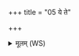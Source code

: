 +++
title = "05 ये ते"

+++
<details><summary>मूलम् (WS)</summary>

ये ते पाशा एकशतं मृत्यो मर्त्याय हन्तवे ।  
तांस्ते यज्ञस्य मायया सर्वाङ् अप यजामसि ॥ ५ ॥
</details>